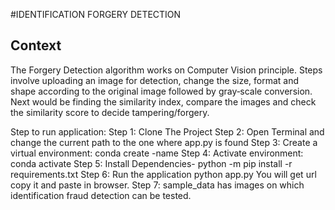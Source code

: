 #IDENTIFICATION FORGERY DETECTION

## Context
The Forgery Detection algorithm works on Computer Vision principle. Steps involve uploading an image for detection, change the size, format
and shape according to the original image followed by gray‑scale conversion. Next would be finding the similarity index, compare the images
and check the similarity score to decide tampering/forgery.

Step to run application:
Step 1:	Clone The Project
Step 2: Open Terminal and change the current path to the one where app.py is found
Step 3: Create a virtual environment:
        conda create -name <environment name>
Step 4: Activate environment:
        conda activate <environment name>
Step 5: Install Dependencies-
        python -m pip install -r requirements.txt
Step 6: Run the application
        python app.py
You will get url copy it and paste in browser.
Step 7: sample_data has images on which identification fraud detection can be tested.
